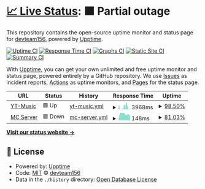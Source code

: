 # [📈 Live Status](https://demo.upptime.js.org): <!--live status--> **🟧 Partial outage**

This repository contains the open-source uptime monitor and status page for [devteam156](https://demo.upptime.js.org), powered by [Upptime](https://github.com/upptime/upptime).

[![Uptime CI](https://github.com/devteam156/upptime/workflows/Uptime%20CI/badge.svg)](https://github.com/devteam156/upptime/actions?query=workflow%3A%22Uptime+CI%22)
[![Response Time CI](https://github.com/devteam156/upptime/workflows/Response%20Time%20CI/badge.svg)](https://github.com/devteam156/upptime/actions?query=workflow%3A%22Response+Time+CI%22)
[![Graphs CI](https://github.com/devteam156/upptime/workflows/Graphs%20CI/badge.svg)](https://github.com/devteam156/upptime/actions?query=workflow%3A%22Graphs+CI%22)
[![Static Site CI](https://github.com/devteam156/upptime/workflows/Static%20Site%20CI/badge.svg)](https://github.com/devteam156/upptime/actions?query=workflow%3A%22Static+Site+CI%22)
[![Summary CI](https://github.com/devteam156/upptime/workflows/Summary%20CI/badge.svg)](https://github.com/devteam156/upptime/actions?query=workflow%3A%22Summary+CI%22)

With [Upptime](https://upptime.js.org), you can get your own unlimited and free uptime monitor and status page, powered entirely by a GitHub repository. We use [Issues](https://github.com/devteam156/upptime/issues) as incident reports, [Actions](https://github.com/devteam156/upptime/actions) as uptime monitors, and [Pages](https://demo.upptime.js.org) for the status page.

<!--start: status pages-->
<!-- This summary is generated by Upptime (https://github.com/upptime/upptime) -->
<!-- Do not edit this manually, your changes will be overwritten -->
<!-- prettier-ignore -->
| URL | Status | History | Response Time | Uptime |
| --- | ------ | ------- | ------------- | ------ |
| <img alt="" src="https://icons.duckduckgo.com/ip3/yt-music.developerteam2.repl.co.ico" height="13"> [YT-Music](https://YT-Music.developerteam2.repl.co) | 🟩 Up | [yt-music.yml](https://github.com/devteam156/upptime/commits/HEAD/history/yt-music.yml) | <details><summary><img alt="Response time graph" src="./graphs/yt-music/response-time-week.png" height="20"> 3968ms</summary><br><a href="https://devteam156.github.io/upptime//history/yt-music"><img alt="Response time 2186" src="https://img.shields.io/endpoint?url=https%3A%2F%2Fraw.githubusercontent.com%2Fdevteam156%2Fupptime%2FHEAD%2Fapi%2Fyt-music%2Fresponse-time.json"></a><br><a href="https://devteam156.github.io/upptime//history/yt-music"><img alt="24-hour response time 265" src="https://img.shields.io/endpoint?url=https%3A%2F%2Fraw.githubusercontent.com%2Fdevteam156%2Fupptime%2FHEAD%2Fapi%2Fyt-music%2Fresponse-time-day.json"></a><br><a href="https://devteam156.github.io/upptime//history/yt-music"><img alt="7-day response time 3968" src="https://img.shields.io/endpoint?url=https%3A%2F%2Fraw.githubusercontent.com%2Fdevteam156%2Fupptime%2FHEAD%2Fapi%2Fyt-music%2Fresponse-time-week.json"></a><br><a href="https://devteam156.github.io/upptime//history/yt-music"><img alt="30-day response time 2186" src="https://img.shields.io/endpoint?url=https%3A%2F%2Fraw.githubusercontent.com%2Fdevteam156%2Fupptime%2FHEAD%2Fapi%2Fyt-music%2Fresponse-time-month.json"></a><br><a href="https://devteam156.github.io/upptime//history/yt-music"><img alt="1-year response time 2186" src="https://img.shields.io/endpoint?url=https%3A%2F%2Fraw.githubusercontent.com%2Fdevteam156%2Fupptime%2FHEAD%2Fapi%2Fyt-music%2Fresponse-time-year.json"></a></details> | <details><summary><a href="https://devteam156.github.io/upptime//history/yt-music">98.50%</a></summary><a href="https://devteam156.github.io/upptime//history/yt-music"><img alt="All-time uptime 99.37%" src="https://img.shields.io/endpoint?url=https%3A%2F%2Fraw.githubusercontent.com%2Fdevteam156%2Fupptime%2FHEAD%2Fapi%2Fyt-music%2Fuptime.json"></a><br><a href="https://devteam156.github.io/upptime//history/yt-music"><img alt="24-hour uptime 100.00%" src="https://img.shields.io/endpoint?url=https%3A%2F%2Fraw.githubusercontent.com%2Fdevteam156%2Fupptime%2FHEAD%2Fapi%2Fyt-music%2Fuptime-day.json"></a><br><a href="https://devteam156.github.io/upptime//history/yt-music"><img alt="7-day uptime 98.50%" src="https://img.shields.io/endpoint?url=https%3A%2F%2Fraw.githubusercontent.com%2Fdevteam156%2Fupptime%2FHEAD%2Fapi%2Fyt-music%2Fuptime-week.json"></a><br><a href="https://devteam156.github.io/upptime//history/yt-music"><img alt="30-day uptime 99.37%" src="https://img.shields.io/endpoint?url=https%3A%2F%2Fraw.githubusercontent.com%2Fdevteam156%2Fupptime%2FHEAD%2Fapi%2Fyt-music%2Fuptime-month.json"></a><br><a href="https://devteam156.github.io/upptime//history/yt-music"><img alt="1-year uptime 99.37%" src="https://img.shields.io/endpoint?url=https%3A%2F%2Fraw.githubusercontent.com%2Fdevteam156%2Fupptime%2FHEAD%2Fapi%2Fyt-music%2Fuptime-year.json"></a></details>
| <img alt="" src="https://icons.duckduckgo.com/ip3/null.ico" height="13"> [MC Server](65.108.199.248) | 🟥 Down | [mc-server.yml](https://github.com/devteam156/upptime/commits/HEAD/history/mc-server.yml) | <details><summary><img alt="Response time graph" src="./graphs/mc-server/response-time-week.png" height="20"> 148ms</summary><br><a href="https://devteam156.github.io/upptime//history/mc-server"><img alt="Response time 142" src="https://img.shields.io/endpoint?url=https%3A%2F%2Fraw.githubusercontent.com%2Fdevteam156%2Fupptime%2FHEAD%2Fapi%2Fmc-server%2Fresponse-time.json"></a><br><a href="https://devteam156.github.io/upptime//history/mc-server"><img alt="24-hour response time 0" src="https://img.shields.io/endpoint?url=https%3A%2F%2Fraw.githubusercontent.com%2Fdevteam156%2Fupptime%2FHEAD%2Fapi%2Fmc-server%2Fresponse-time-day.json"></a><br><a href="https://devteam156.github.io/upptime//history/mc-server"><img alt="7-day response time 148" src="https://img.shields.io/endpoint?url=https%3A%2F%2Fraw.githubusercontent.com%2Fdevteam156%2Fupptime%2FHEAD%2Fapi%2Fmc-server%2Fresponse-time-week.json"></a><br><a href="https://devteam156.github.io/upptime//history/mc-server"><img alt="30-day response time 142" src="https://img.shields.io/endpoint?url=https%3A%2F%2Fraw.githubusercontent.com%2Fdevteam156%2Fupptime%2FHEAD%2Fapi%2Fmc-server%2Fresponse-time-month.json"></a><br><a href="https://devteam156.github.io/upptime//history/mc-server"><img alt="1-year response time 142" src="https://img.shields.io/endpoint?url=https%3A%2F%2Fraw.githubusercontent.com%2Fdevteam156%2Fupptime%2FHEAD%2Fapi%2Fmc-server%2Fresponse-time-year.json"></a></details> | <details><summary><a href="https://devteam156.github.io/upptime//history/mc-server">81.03%</a></summary><a href="https://devteam156.github.io/upptime//history/mc-server"><img alt="All-time uptime 93.73%" src="https://img.shields.io/endpoint?url=https%3A%2F%2Fraw.githubusercontent.com%2Fdevteam156%2Fupptime%2FHEAD%2Fapi%2Fmc-server%2Fuptime.json"></a><br><a href="https://devteam156.github.io/upptime//history/mc-server"><img alt="24-hour uptime 0.00%" src="https://img.shields.io/endpoint?url=https%3A%2F%2Fraw.githubusercontent.com%2Fdevteam156%2Fupptime%2FHEAD%2Fapi%2Fmc-server%2Fuptime-day.json"></a><br><a href="https://devteam156.github.io/upptime//history/mc-server"><img alt="7-day uptime 81.03%" src="https://img.shields.io/endpoint?url=https%3A%2F%2Fraw.githubusercontent.com%2Fdevteam156%2Fupptime%2FHEAD%2Fapi%2Fmc-server%2Fuptime-week.json"></a><br><a href="https://devteam156.github.io/upptime//history/mc-server"><img alt="30-day uptime 93.73%" src="https://img.shields.io/endpoint?url=https%3A%2F%2Fraw.githubusercontent.com%2Fdevteam156%2Fupptime%2FHEAD%2Fapi%2Fmc-server%2Fuptime-month.json"></a><br><a href="https://devteam156.github.io/upptime//history/mc-server"><img alt="1-year uptime 93.73%" src="https://img.shields.io/endpoint?url=https%3A%2F%2Fraw.githubusercontent.com%2Fdevteam156%2Fupptime%2FHEAD%2Fapi%2Fmc-server%2Fuptime-year.json"></a></details>

<!--end: status pages-->

[**Visit our status website →**](https://demo.upptime.js.org)

## 📄 License

- Powered by: [Upptime](https://github.com/upptime/upptime)
- Code: [MIT](./LICENSE) © [devteam156](https://demo.upptime.js.org)
- Data in the `./history` directory: [Open Database License](https://opendatacommons.org/licenses/odbl/1-0/)
